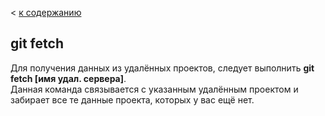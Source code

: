 < [к содержанию](./readme.md)

## git fetch

Для получения данных из удалённых проектов, следует выполнить **git fetch [имя удал. сервера]**.  
Данная команда связывается с указанным удалённым проектом и забирает все те данные проекта, которых у вас ещё нет.
 
